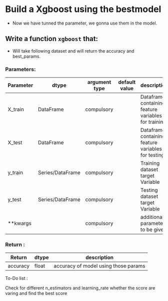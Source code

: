 # Build a Xgboost using the bestmodel

* Now we have tunned the parameter, we gonna use them in the model.

## Write a function `xgboost` that:
* Will take following dataset and will return the accuracy and best_params.


### Parameters:

| Parameter | dtype | argument type | default value | description |
| --- | --- | --- | --- | --- |
| X_train | DataFrame | compulsory | | Dataframe containing feature variables for training|
| X_test | DataFrame | compulsory | | Dataframe containing feature variables for testing|
| y_train | Series/DataFrame | compulsory | | Training dataset target Variable |
| y_test | Series/DataFrame | compulsory | | Testing dataset target Variable |
| **kwargs |  | compulsory | | additional parameter to be given |

### Return :

| Return | dtype | description |
| --- | --- | --- |
| accuracy | float | accuracy of model using those params |

To-Do list :

Check for different n_estimators and learning_rate whether the score are varing and find the best score
